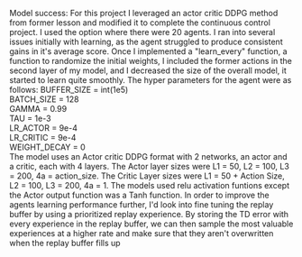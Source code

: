 Model success:
For this project I leveraged an actor critic DDPG method from former lesson and modified 
it to complete the continuous control project. I used the option where there were 20 agents. I ran into several issues initially with 
learning, as the agent struggled to produce consistent gains in it's average score. 
Once I implemented a "learn_every" function, a function to randomize the initial weights, I included the former actions in the second layer of my model, and I decreased the size of the overall model, it started to learn quite smoothly. The hyper parameters for the agent were 
as follows: 
BUFFER_SIZE = int(1e5)  
BATCH_SIZE = 128        
GAMMA = 0.99            
TAU = 1e-3              
LR_ACTOR = 9e-4        
LR_CRITIC = 9e-4       
WEIGHT_DECAY = 0  
The model uses an Actor critic DDPG format with 2 networks, an actor and a critic, each with 4 layers.
The Actor layer sizes were L1 = 50, L2 = 100, L3 = 200, 4a = action_size. 
The Critic Layer sizes were L1 = 50 + Action Size, L2 = 100, L3 = 200, 4a = 1. 
The models used relu activation funtions except the Actor output function was a Tanh function.
In order to improve the agents learning performance further, I'd look into fine 
tuning the replay buffer by using a prioritized replay experience. By storing the TD
error with every experience in the replay buffer, we can then sample the most 
valuable experiences at a higher rate and make sure that they aren't overwritten 
when the replay buffer fills up
